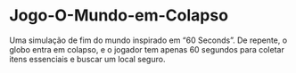 # Jogo-O-Mundo-em-Colapso
Uma simulação de fim do mundo inspirado em “60 Seconds”. De repente, o globo entra em colapso, e o jogador tem apenas 60 segundos para coletar itens essenciais e buscar um local seguro.
